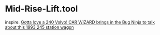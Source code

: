 # Mid-Rise-Lift.tool
inspire. [Gotta love a 240 Volvo! CAR WIZARD brings in the Bug Ninja to talk about this 1993 245 station wagon](https://youtu.be/h7n259pw4q0)
